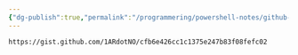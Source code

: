 ```yaml
---
{"dg-publish":true,"permalink":"/programmering/powershell-notes/github-codeowners-script/","tags":["public"],"noteIcon":"1"}
---
```



```gist
https://gist.github.com/1ARdotNO/cfb6e426cc1c1375e247b83f08fefc02
```
